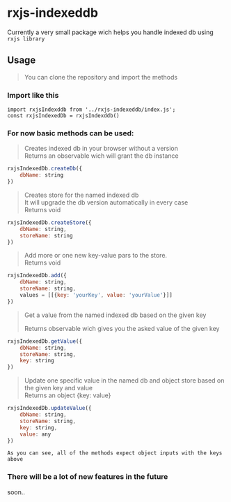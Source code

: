 # rxjs-indexeddb

Currently a very small package wich helps you handle indexed db using `rxjs library`

## Usage
> You can clone the repository and import the methods  
> 

### Import like this
```
import rxjsIndexddb from '../rxjs-indexeddb/index.js';
const rxjsIndexedDb = rxjsIndexddb()
```

### For now basic methods can be used:  
> Creates indexed db in your browser without a version  
> Returns an observable wich will grant the db instance
```javascript
rxjsIndexedDb.createDb({
    dbName: string
})
```  
> Creates store for the named indexed db  
> It will upgrade the db version automatically in every case  
> Returns void

```javascript
rxjsIndexedDb.createStore({
    dbName: string,
    storeName: string
})
```
> Add more or one new key-value pars to the store.  
> Returns void
```javascript
rxjsIndexedDb.add({
    dbName: string,
    storeName: string,
    values = [[{key: 'yourKey', value: 'yourValue'}]]
})
```
> Get a value from the named indexed db based on the given key  
> 
> Returns observable wich gives you the asked value of the given key
```javascript
rxjsIndexedDb.getValue({
    dbName: string,
    storeName: string,
    key: string
})
```
> Update one specific value in the named db and object store based  on the given key and value  
> Returns an object {key: value}
```javascript
rxjsIndexedDb.updateValue({
    dbName: string,
    storeName: string,
    key: string,
    value: any
})
```
`As you can see, all of the methods expect object inputs with the keys above ` 

### There will be a lot of new features in the future
soon..